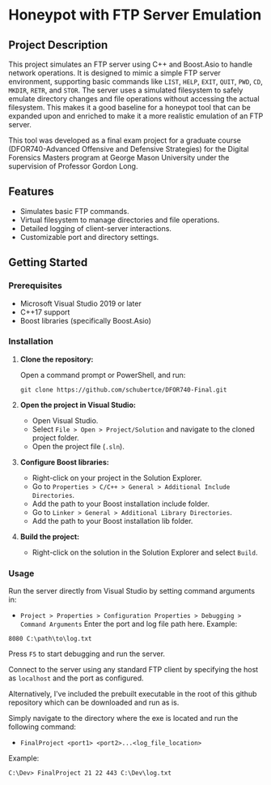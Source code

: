 
# Honeypot with FTP Server Emulation

## Project Description

This project simulates an FTP server using C++ and Boost.Asio to handle network operations. It is designed to mimic a simple FTP server environment, supporting basic commands like `LIST`, `HELP`, `EXIT`, `QUIT`, `PWD`, `CD`, `MKDIR`, `RETR`, and `STOR`. The server uses a simulated filesystem to safely emulate directory changes and file operations without accessing the actual filesystem. This makes it a good baseline for a honeypot tool that can be expanded upon and enriched to make it a more realistic emulation of an FTP server.

This tool was developed as a final exam project for a graduate course (DFOR740-Advanced Offensive and Defensive Strategies) for the Digital Forensics Masters program at George Mason University under the supervision of Professor Gordon Long.

## Features

- Simulates basic FTP commands.
- Virtual filesystem to manage directories and file operations.
- Detailed logging of client-server interactions.
- Customizable port and directory settings.

## Getting Started

### Prerequisites

- Microsoft Visual Studio 2019 or later
- C++17 support
- Boost libraries (specifically Boost.Asio)

### Installation

1. **Clone the repository:**

   Open a command prompt or PowerShell, and run:
   ```
   git clone https://github.com/schubertce/DFOR740-Final.git
   ```

2. **Open the project in Visual Studio:**

   - Open Visual Studio.
   - Select `File > Open > Project/Solution` and navigate to the cloned project folder.
   - Open the project file (`.sln`).

3. **Configure Boost libraries:**

   - Right-click on your project in the Solution Explorer.
   - Go to `Properties > C/C++ > General > Additional Include Directories`.
   - Add the path to your Boost installation include folder.
   - Go to `Linker > General > Additional Library Directories`.
   - Add the path to your Boost installation lib folder.

4. **Build the project:**

   - Right-click on the solution in the Solution Explorer and select `Build`.

### Usage

Run the server directly from Visual Studio by setting command arguments in:
- `Project > Properties > Configuration Properties > Debugging > Command Arguments`
Enter the port and log file path here. Example:
```
8080 C:\path\to\log.txt
```
Press `F5` to start debugging and run the server.

Connect to the server using any standard FTP client by specifying the host as `localhost` and the port as configured.


Alternatively, I've included the prebuilt executable in the root of this github repository which can be downloaded and run as is.

Simply navigate to the directory where the exe is located and run the following command:
- ```FinalProject <port1> <port2>...<log_file_location>```

Example:
```
C:\Dev> FinalProject 21 22 443 C:\Dev\log.txt
```

